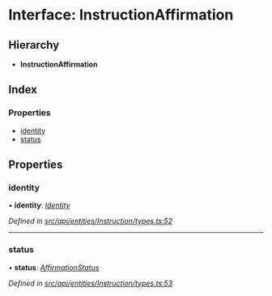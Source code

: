 # Interface: InstructionAffirmation

## Hierarchy

* **InstructionAffirmation**

## Index

### Properties

* [identity](instructionaffirmation.md#identity)
* [status](instructionaffirmation.md#status)

## Properties

###  identity

• **identity**: *[Identity](../classes/identity.md)*

*Defined in [src/api/entities/Instruction/types.ts:52](https://github.com/PolymathNetwork/polymesh-sdk/blob/05b527a2/src/api/entities/Instruction/types.ts#L52)*

___

###  status

• **status**: *[AffirmationStatus](../enums/affirmationstatus.md)*

*Defined in [src/api/entities/Instruction/types.ts:53](https://github.com/PolymathNetwork/polymesh-sdk/blob/05b527a2/src/api/entities/Instruction/types.ts#L53)*
